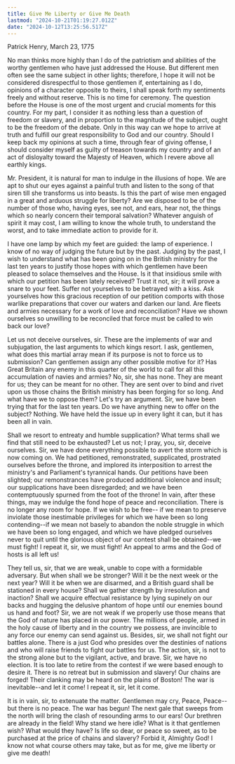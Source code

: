 ```yaml
---
title: Give Me Liberty or Give Me Death
lastmod: "2024-10-21T01:19:27.012Z"
date: "2024-10-12T13:25:56.517Z"
---
```


Patrick Henry, March 23, 1775

No man thinks more highly than I do of the patriotism and abilities of the worthy gentlemen who have just addressed the House. But different men often see the same subject in other lights; therefore, I hope it will not be considered disrespectful to those gentlemen if, entertaining as I do, opinions of a character opposite to theirs, I shall speak forth my sentiments freely and without reserve. This is no time for ceremony. The question before the House is one of the most urgent and crucial moments for this country. For my part, I consider it as nothing less than a question of freedom or slavery, and in proportion to the magnitude of the subject, ought to be the freedom of the debate. Only in this way can we hope to arrive at truth and fulfill our great responsibility to God and our country. Should I keep back my opinions at such a time, through fear of giving offense, I should consider myself as guilty of treason towards my country and of an act of disloyalty toward the Majesty of Heaven, which I revere above all earthly kings.

Mr. President, it is natural for man to indulge in the illusions of hope. We are apt to shut our eyes against a painful truth and listen to the song of that siren till she transforms us into beasts. Is this the part of wise men engaged in a great and arduous struggle for liberty? Are we disposed to be of the number of those who, having eyes, see not, and ears, hear not, the things which so nearly concern their temporal salvation? Whatever anguish of spirit it may cost, I am willing to know the whole truth, to understand the worst, and to take immediate action to provide for it.

I have one lamp by which my feet are guided: the lamp of experience. I know of no way of judging the future but by the past. Judging by the past, I wish to understand what has been going on in the British ministry for the last ten years to justify those hopes with which gentlemen have been pleased to solace themselves and the House. Is it that insidious smile with which our petition has been lately received? Trust it not, sir; it will prove a snare to your feet. Suffer not yourselves to be betrayed with a kiss. Ask yourselves how this gracious reception of our petition comports with those warlike preparations that cover our waters and darken our land. Are fleets and armies necessary for a work of love and reconciliation? Have we shown ourselves so unwilling to be reconciled that force must be called to win back our love?

Let us not deceive ourselves, sir. These are the implements of war and subjugation, the last arguments to which kings resort. I ask, gentlemen, what does this martial array mean if its purpose is not to force us to submission? Can gentlemen assign any other possible motive for it? Has Great Britain any enemy in this quarter of the world to call for all this accumulation of navies and armies? No, sir, she has none. They are meant for us; they can be meant for no other. They are sent over to bind and rivet upon us those chains the British ministry has been forging for so long. And what have we to oppose them? Let's try an argument. Sir, we have been trying that for the last ten years. Do we have anything new to offer on the subject? Nothing. We have held the issue up in every light it can, but it has been all in vain.

Shall we resort to entreaty and humble supplication? What terms shall we find that still need to be exhausted? Let us not; I pray, you, sir, deceive ourselves. Sir, we have done everything possible to avert the storm which is now coming on. We had petitioned, remonstrated, supplicated, prostrated ourselves before the throne, and implored its interposition to arrest the ministry's and Parliament's tyrannical hands. Our petitions have been slighted; our remonstrances have produced additional violence and insult; our supplications have been disregarded; and we have been contemptuously spurned from the foot of the throne! In vain, after these things, may we indulge the fond hope of peace and reconciliation. There is no longer any room for hope. If we wish to be free-- if we mean to preserve inviolate those inestimable privileges for which we have been so long contending--if we mean not basely to abandon the noble struggle in which we have been so long engaged, and which we have pledged ourselves never to quit until the glorious object of our contest shall be obtained--we must fight! I repeat it, sir, we must fight! An appeal to arms and the God of hosts is all left us!

They tell us, sir, that we are weak, unable to cope with a formidable adversary. But when shall we be stronger? Will it be the next week or the next year? Will it be when we are disarmed, and a British guard shall be stationed in every house? Shall we gather strength by irresolution and inaction? Shall we acquire effectual resistance by lying supinely on our backs and hugging the delusive phantom of hope until our enemies bound us hand and foot? Sir, we are not weak if we properly use those means that the God of nature has placed in our power. The millions of people, armed in the holy cause of liberty and in the country we possess, are invincible to any force our enemy can send against us. Besides, sir, we shall not fight our battles alone. There is a just God who presides over the destinies of nations and who will raise friends to fight our battles for us. The action, sir, is not to the strong alone but to the vigilant, active, and brave. Sir, we have no election. It is too late to retire from the contest if we were based enough to desire it. There is no retreat but in submission and slavery! Our chains are forged! Their clanking may be heard on the plains of Boston! The war is inevitable--and let it come! I repeat it, sir, let it come.

It is in vain, sir, to extenuate the matter. Gentlemen may cry, Peace, Peace-- but there is no peace. The war has begun! The next gale that sweeps from the north will bring the clash of resounding arms to our ears! Our brethren are already in the field! Why stand we here idle? What is it that gentlemen wish? What would they have? Is life so dear, or peace so sweet, as to be purchased at the price of chains and slavery? Forbid it, Almighty God! I know not what course others may take, but as for me, give me liberty or give me death!
